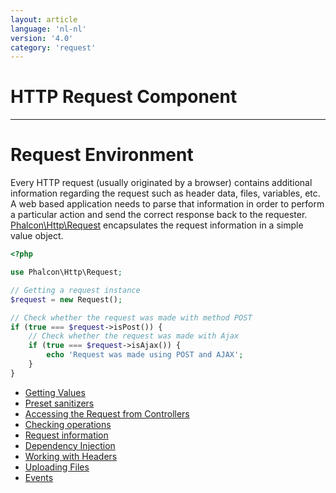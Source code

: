 ```yaml
---
layout: article
language: 'nl-nl'
version: '4.0'
category: 'request'
---
```

# HTTP Request Component

* * *

# Request Environment

Every HTTP request (usually originated by a browser) contains additional information regarding the request such as header data, files, variables, etc. A web based application needs to parse that information in order to perform a particular action and send the correct response back to the requester. [Phalcon\Http\Request](api/Phalcon_Http_Request) encapsulates the request information in a simple value object.

```php
<?php

use Phalcon\Http\Request;

// Getting a request instance
$request = new Request();

// Check whether the request was made with method POST
if (true === $request->isPost()) {
    // Check whether the request was made with Ajax
    if (true === $request->isAjax()) {
        echo 'Request was made using POST and AJAX';
    }
}
```

- [Getting Values](request-getting-values)
- [Preset sanitizers](request-preset-sanitizers)
- [Accessing the Request from Controllers](request-controller-access)
- [Checking operations](request-checking-operations)
- [Request information](request-information)
- [Dependency Injection](request-di)
- [Working with Headers](request-working-with-headers)
- [Uploading Files](request-uploading-files)
- [Events](request-events)
